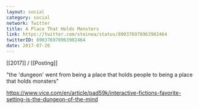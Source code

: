 ```yaml
---
layout: social
category: social
network: Twitter
title: A Place That Holds Monsters
link: https://twitter.com/steinea/status/890376978963902464
twitterID: 890376978963902464
date: 2017-07-26
---
```


[[2017]] / [[Posting]]

"the 'dungeon' went from being a place that holds people to being a place that holds monsters"

<https://www.vice.com/en/article/pad59k/interactive-fictions-favorite-setting-is-the-dungeon-of-the-mind>
